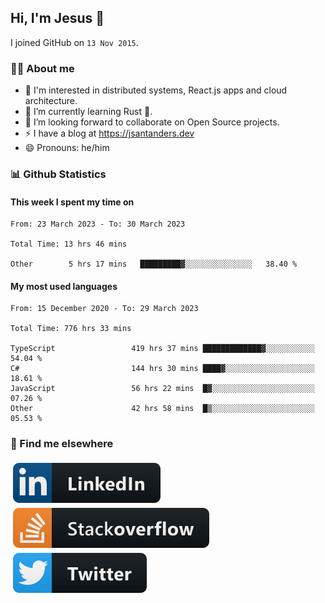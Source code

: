## Hi, I'm Jesus 👋

I joined GitHub on `13 Nov 2015`.

<!-- Talking about you -->

### 👨‍💻 About me

- 👦 I'm interested in distributed systems, React.js apps and cloud architecture.
- 🌱 I’m currently learning Rust 🦀.
- 👯 I’m looking forward to collaborate on Open Source projects.
- ⚡️ I have a blog at <https://jsantanders.dev>
- 😄 Pronouns: he/him

### 📊 Github Statistics

#### This week I spent my time on

<!--START_SECTION:weekly-->

```text
From: 23 March 2023 - To: 30 March 2023

Total Time: 13 hrs 46 mins

Other        5 hrs 17 mins   █████████▓░░░░░░░░░░░░░░░   38.40 %
```

<!--END_SECTION:weekly-->

#### My most used languages

<!--START_SECTION:alltime-->

```text
From: 15 December 2020 - To: 29 March 2023

Total Time: 776 hrs 33 mins

TypeScript                 419 hrs 37 mins █████████████▓░░░░░░░░░░░   54.04 %
C#                         144 hrs 30 mins ████▓░░░░░░░░░░░░░░░░░░░░   18.61 %
JavaScript                 56 hrs 22 mins  █▓░░░░░░░░░░░░░░░░░░░░░░░   07.26 %
Other                      42 hrs 58 mins  █▒░░░░░░░░░░░░░░░░░░░░░░░   05.53 %
```

<!--END_SECTION:alltime-->

### 📢 Find me elsewhere

<p>
  <a target="_blank" href="https://linkedin.com/in/jsantanders">
    <img src="https://github.com/jsantanders/jsantanders/blob/master/img/linkedin.svg" alt="LinkedIn" style="vertical-align:top; margin:4px">
  </a>
  
  <a target="_blank" href="https://stackoverflow.com/users/7318331/jesus-santander">
    <img src="https://github.com/jsantanders/jsantanders/blob/master/img/stackoverflow.svg" alt="StackOverflow" style="vertical-align:top; margin:4px">
  </a>
  
  <a target="_blank" href="http://twitter.com/jsantanders">
    <img src="https://github.com/jsantanders/jsantanders/blob/master/img/twitter.svg" alt="Twitter" style="vertical-align:top; margin:4px">
  </a>
</p>
